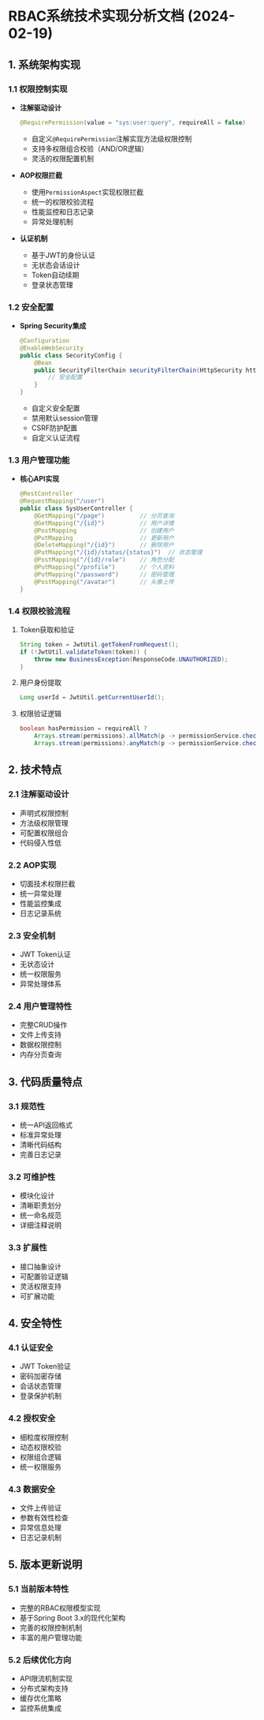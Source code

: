 # RBAC系统技术实现分析文档 (2024-02-19)

## 1. 系统架构实现

### 1.1 权限控制实现
- **注解驱动设计**
  ```java
  @RequirePermission(value = "sys:user:query", requireAll = false)
  ```
  - 自定义`@RequirePermission`注解实现方法级权限控制
  - 支持多权限组合校验（AND/OR逻辑）
  - 灵活的权限配置机制

- **AOP权限拦截**
  - 使用`PermissionAspect`实现权限拦截
  - 统一的权限校验流程
  - 性能监控和日志记录
  - 异常处理机制

- **认证机制**
  - 基于JWT的身份认证
  - 无状态会话设计
  - Token自动续期
  - 登录状态管理

### 1.2 安全配置
- **Spring Security集成**
  ```java
  @Configuration
  @EnableWebSecurity
  public class SecurityConfig {
      @Bean
      public SecurityFilterChain securityFilterChain(HttpSecurity http) {
          // 安全配置
      }
  }
  ```
  - 自定义安全配置
  - 禁用默认session管理
  - CSRF防护配置
  - 自定义认证流程

### 1.3 用户管理功能
- **核心API实现**
  ```java
  @RestController
  @RequestMapping("/user")
  public class SysUserController {
      @GetMapping("/page")          // 分页查询
      @GetMapping("/{id}")          // 用户详情
      @PostMapping                  // 创建用户
      @PutMapping                   // 更新用户
      @DeleteMapping("/{id}")       // 删除用户
      @PutMapping("/{id}/status/{status}")  // 状态管理
      @PostMapping("/{id}/role")    // 角色分配
      @PutMapping("/profile")       // 个人资料
      @PutMapping("/password")      // 密码管理
      @PostMapping("/avatar")       // 头像上传
  }
  ```

### 1.4 权限校验流程
1. Token获取和验证
   ```java
   String token = JwtUtil.getTokenFromRequest();
   if (!JwtUtil.validateToken(token)) {
       throw new BusinessException(ResponseCode.UNAUTHORIZED);
   }
   ```

2. 用户身份提取
   ```java
   Long userId = JwtUtil.getCurrentUserId();
   ```

3. 权限验证逻辑
   ```java
   boolean hasPermission = requireAll ?
       Arrays.stream(permissions).allMatch(p -> permissionService.checkFunctionPermission(userId, p)) :
       Arrays.stream(permissions).anyMatch(p -> permissionService.checkFunctionPermission(userId, p));
   ```

## 2. 技术特点

### 2.1 注解驱动设计
- 声明式权限控制
- 方法级权限管理
- 可配置权限组合
- 代码侵入性低

### 2.2 AOP实现
- 切面技术权限拦截
- 统一异常处理
- 性能监控集成
- 日志记录系统

### 2.3 安全机制
- JWT Token认证
- 无状态设计
- 统一权限服务
- 异常处理体系

### 2.4 用户管理特性
- 完整CRUD操作
- 文件上传支持
- 数据权限控制
- 内存分页查询

## 3. 代码质量特点

### 3.1 规范性
- 统一API返回格式
- 标准异常处理
- 清晰代码结构
- 完善日志记录

### 3.2 可维护性
- 模块化设计
- 清晰职责划分
- 统一命名规范
- 详细注释说明

### 3.3 扩展性
- 接口抽象设计
- 可配置验证逻辑
- 灵活权限支持
- 可扩展功能

## 4. 安全特性

### 4.1 认证安全
- JWT Token验证
- 密码加密存储
- 会话状态管理
- 登录保护机制

### 4.2 授权安全
- 细粒度权限控制
- 动态权限校验
- 权限组合逻辑
- 统一权限服务

### 4.3 数据安全
- 文件上传验证
- 参数有效性检查
- 异常信息处理
- 日志记录机制

## 5. 版本更新说明

### 5.1 当前版本特性
- 完整的RBAC权限模型实现
- 基于Spring Boot 3.x的现代化架构
- 完善的权限控制机制
- 丰富的用户管理功能

### 5.2 后续优化方向
- API限流机制实现
- 分布式架构支持
- 缓存优化策略
- 监控系统集成 